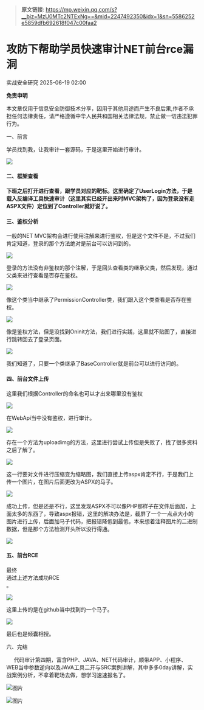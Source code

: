 > **原文链接**: https://mp.weixin.qq.com/s?__biz=MzU0MTc2NTExNg==&mid=2247492350&idx=1&sn=5586252e5859dfb692618f047c00faa2

#  攻防下帮助学员快速审计NET前台rce漏洞  
 实战安全研究   2025-06-19 02:00  
  
**免责申明**  
  
本文章仅用于信息安全防御技术分享，因用于其他用途而产生不良后果,作者不承担任何法律责任，请严格遵循中华人民共和国相关法律法规，禁止做一切违法犯罪行为。  
  
  
一、前言  
  
学员找到我，让我审计一套源码，于是这里开始进行审计。  
  
![](https://mmbiz.qpic.cn/sz_mmbiz_png/ZRKuxIKRyhWchHGmp8CpTa9M8kI0K62qAjrnRpiagwfrc22ZiaxYtu5jXmh6C7rZS2k2vIxC32A2uVhCCM0icJpAA/640?wx_fmt=png&from=appmsg "")  
#### 二、框架查看  
#### 下班之后打开进行查看，跟学员对应的靶标。这里确定了UserLogin方法，于是载入反编译工具快速审计（这里其实已经开出来时MVC架构了，因为登录没有走ASPX文件）定位到了Controller就好说了。  
####   
#### 三、鉴权分析  
  
一般的NET MVC架构会进行使用注解来进行鉴权，但是这个文件不是，不过我们肯定知道，登录的那个方法绝对是前台可以访问到的。  
  
![](https://mmbiz.qpic.cn/sz_mmbiz_png/ZRKuxIKRyhWchHGmp8CpTa9M8kI0K62qaPCIhhVic0Sl85vggEicQaib1XvicicDKh5yPEO5SZrXnbWRQicCor0X2YQQ/640?wx_fmt=png&from=appmsg "")  
  
登录的方法没有非鉴权的那个注解，于是回头查看类的继承父类，然后发现，通过父类来进行查看是否存在鉴权。  
  
![](https://mmbiz.qpic.cn/sz_mmbiz_png/ZRKuxIKRyhWchHGmp8CpTa9M8kI0K62qWAAo8S0Mic9q70I3dkrvAHvVMO2f1nArTcKJOqPO7ylm6ibRic1yibf9AA/640?wx_fmt=png&from=appmsg "")  
  
像这个类当中继承了PermissionController类，我们跟入这个类查看是否存在鉴权。  
  
![](https://mmbiz.qpic.cn/sz_mmbiz_png/ZRKuxIKRyhWchHGmp8CpTa9M8kI0K62qribictibicF97FTszbibDZicJiaCaubSs70KpUicuWyOHVjv8SQRoBibPPhwEtA/640?wx_fmt=png&from=appmsg "")  
  
像是鉴权方法，但是没找到Oninit方法，我们进行实践，这里就不贴图了，直接进行跳转回去了登录页面。  
  
![](https://mmbiz.qpic.cn/sz_mmbiz_png/ZRKuxIKRyhWchHGmp8CpTa9M8kI0K62qicibcmiaLUx5CPSIhozEytHe9cHX2JEkMwRfCvdapPyBbhJ4MoYAvicFiaw/640?wx_fmt=png&from=appmsg "")  
  
  
我们知道了，只要一个类继承了BaseController就是前台可以进行访问的。  
####   
#### 四、前台文件上传  
  
这里我们根据Controller的命名也可以才出来哪里没有鉴权  
  
![](https://mmbiz.qpic.cn/sz_mmbiz_png/ZRKuxIKRyhWchHGmp8CpTa9M8kI0K62qkVe28tH6vKzXXVtUnJteKERYR94qOmNiadXMSuZlQDCPPcE84cK1rCA/640?wx_fmt=png&from=appmsg "")  
  
在WebApi当中没有鉴权，进行审计。  
  
![](https://mmbiz.qpic.cn/sz_mmbiz_png/ZRKuxIKRyhWchHGmp8CpTa9M8kI0K62qvHVMd03Fo0fRRSKq4l9LtIqW46pCOZa1XJTS0ZY0fbfujzFxCmjHpw/640?wx_fmt=png&from=appmsg "")  
  
存在一个方法为uploadimg的方法，这里进行尝试上传但是失败了，找了很多资料之后了解了。  
  
![](https://mmbiz.qpic.cn/sz_mmbiz_png/ZRKuxIKRyhWchHGmp8CpTa9M8kI0K62q0J5iaSZH7p8KEmaicmzKQMFicZwibNlJ6knAjNt9FoDqjdp7pl8lxY6Fiag/640?wx_fmt=png&from=appmsg "")  
  
这一行要对文件进行压缩变为缩略图，我们直接上传aspx肯定不行，于是我们上传一个图片，在图片后面更改为ASPX的马子。  
  
![](https://mmbiz.qpic.cn/sz_mmbiz_png/ZRKuxIKRyhWchHGmp8CpTa9M8kI0K62quBTA0JdQtKrf7NqbrjVgdVjyVc968oAb74Be2ZHSFibdp5rwsv2zuXQ/640?wx_fmt=png&from=appmsg "")  
  
成功上传，但是还是不行，这里发现ASPX不可以像PHP那样子在文件后面加，上面太多的东西了，导致aspx报错，这里的解决办法是，截屏了一个一点点大小的图片进行上传，后面加马子代码，把报错降低到最低，本来想着注释图片的二进制数据，但是那个方法检测开头所以没行得通。  
  
![](https://mmbiz.qpic.cn/sz_mmbiz_png/ZRKuxIKRyhWchHGmp8CpTa9M8kI0K62qNZJ3d8c21hicea2icUA59onIwFzCPPAjAQOvHTaDDce7h34icicosShwhw/640?wx_fmt=png&from=appmsg "")  
####   
#### 五、前台RCE  
  
最终  
通过上述方法成功RCE  
。  
  
![](https://mmbiz.qpic.cn/sz_mmbiz_png/ZRKuxIKRyhWchHGmp8CpTa9M8kI0K62qJa7Jc6Ekfib1fuL7ulwAJk1vhBs2Bh8rwuRC9dJKoBBYKibhDac291ow/640?wx_fmt=png&from=appmsg "")  
  
这里上传的是在github当中找到的一个马子。  
  
![](https://mmbiz.qpic.cn/sz_mmbiz_png/ZRKuxIKRyhWchHGmp8CpTa9M8kI0K62qpRw9vSqFqnK1KeYfIVHIoCdv54zDF5fmGicN2JoQHau5QsDzEHfQquw/640?wx_fmt=png&from=appmsg "")  
  
  
最后也是倾囊相授。  
  
  
六、完结  
  
     代码审计第四期，富含PHP、JAVA、NET代码审计，顺带APP、小程序、WEB当中参数逆向以及JAVA工具二开与SRC案例讲解，其中多多0day讲解，实战案例分析，不拿着靶场去做，想学习速速报名了。  
  
![图片](https://mmbiz.qpic.cn/sz_mmbiz_png/ZRKuxIKRyhUicibrBmrZ2iazoDJic2RyDklw4547e6aNia1OEMntI6wGqRdvr87XVgUdiaiczwW67bRO3iayvd7H7bZoeQ/640?wx_fmt=png&from=appmsg&wxfrom=5&wx_lazy=1&tp=wxpic "")  
  
![图片](https://mmbiz.qpic.cn/sz_mmbiz_jpg/ZRKuxIKRyhXhuxbCGecu4ibia3kSXD8ePQHrSvPSNtC7PmjzQwR88Hu0LpuXdQzamKBCPAXX82anLS8f0FF3LzzQ/640?wx_fmt=jpeg&wxfrom=5&wx_lazy=1&tp=wxpic "")  
  
  
  
